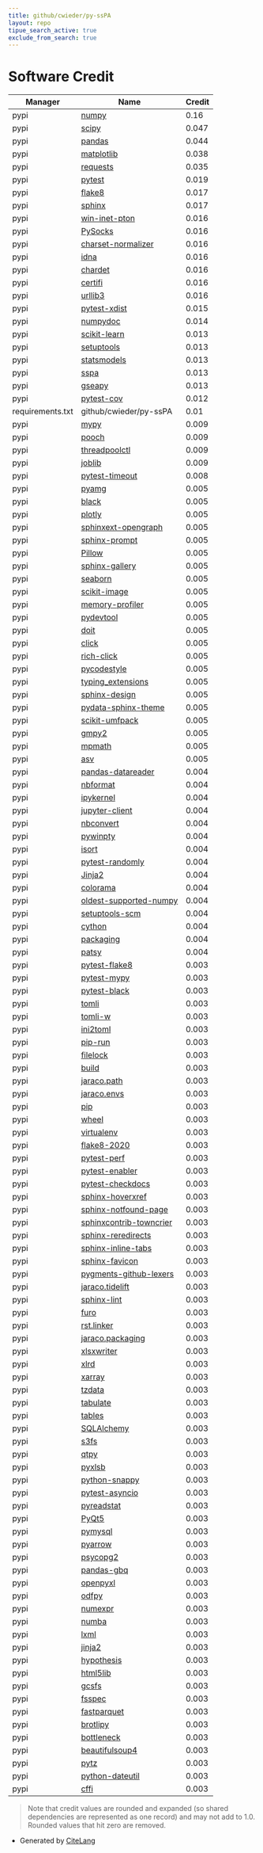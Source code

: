 ```yaml
---
title: github/cwieder/py-ssPA
layout: repo
tipue_search_active: true
exclude_from_search: true
---
```

# Software Credit

|Manager|Name|Credit|
|-------|----|------|
|pypi|[numpy](https://www.numpy.org)|0.16|
|pypi|[scipy](https://scipy.org/)|0.047|
|pypi|[pandas](https://pandas.pydata.org)|0.044|
|pypi|[matplotlib](https://pypi.org/project/matplotlib)|0.038|
|pypi|[requests](https://requests.readthedocs.io)|0.035|
|pypi|[pytest](https://pypi.org/project/pytest)|0.019|
|pypi|[flake8](https://pypi.org/project/flake8)|0.017|
|pypi|[sphinx](https://pypi.org/project/sphinx)|0.017|
|pypi|[win-inet-pton](https://pypi.org/project/win-inet-pton)|0.016|
|pypi|[PySocks](https://pypi.org/project/PySocks)|0.016|
|pypi|[charset-normalizer](https://pypi.org/project/charset-normalizer)|0.016|
|pypi|[idna](https://pypi.org/project/idna)|0.016|
|pypi|[chardet](https://pypi.org/project/chardet)|0.016|
|pypi|[certifi](https://pypi.org/project/certifi)|0.016|
|pypi|[urllib3](https://pypi.org/project/urllib3)|0.016|
|pypi|[pytest-xdist](https://pypi.org/project/pytest-xdist)|0.015|
|pypi|[numpydoc](https://pypi.org/project/numpydoc)|0.014|
|pypi|[scikit-learn](http://scikit-learn.org)|0.013|
|pypi|[setuptools](https://github.com/pypa/setuptools)|0.013|
|pypi|[statsmodels](https://www.statsmodels.org/)|0.013|
|pypi|[sspa](https://github.com/cwieder/sspa)|0.013|
|pypi|[gseapy](https://github.com/zqfang/gseapy)|0.013|
|pypi|[pytest-cov](https://pypi.org/project/pytest-cov)|0.012|
|requirements.txt|github/cwieder/py-ssPA|0.01|
|pypi|[mypy](https://pypi.org/project/mypy)|0.009|
|pypi|[pooch](https://pypi.org/project/pooch)|0.009|
|pypi|[threadpoolctl](https://pypi.org/project/threadpoolctl)|0.009|
|pypi|[joblib](https://pypi.org/project/joblib)|0.009|
|pypi|[pytest-timeout](https://pypi.org/project/pytest-timeout)|0.008|
|pypi|[pyamg](https://pypi.org/project/pyamg)|0.005|
|pypi|[black](https://pypi.org/project/black)|0.005|
|pypi|[plotly](https://pypi.org/project/plotly)|0.005|
|pypi|[sphinxext-opengraph](https://pypi.org/project/sphinxext-opengraph)|0.005|
|pypi|[sphinx-prompt](https://pypi.org/project/sphinx-prompt)|0.005|
|pypi|[Pillow](https://pypi.org/project/Pillow)|0.005|
|pypi|[sphinx-gallery](https://pypi.org/project/sphinx-gallery)|0.005|
|pypi|[seaborn](https://pypi.org/project/seaborn)|0.005|
|pypi|[scikit-image](https://pypi.org/project/scikit-image)|0.005|
|pypi|[memory-profiler](https://pypi.org/project/memory-profiler)|0.005|
|pypi|[pydevtool](https://pypi.org/project/pydevtool)|0.005|
|pypi|[doit](https://pypi.org/project/doit)|0.005|
|pypi|[click](https://pypi.org/project/click)|0.005|
|pypi|[rich-click](https://pypi.org/project/rich-click)|0.005|
|pypi|[pycodestyle](https://pypi.org/project/pycodestyle)|0.005|
|pypi|[typing_extensions](https://pypi.org/project/typing_extensions)|0.005|
|pypi|[sphinx-design](https://pypi.org/project/sphinx-design)|0.005|
|pypi|[pydata-sphinx-theme](https://pypi.org/project/pydata-sphinx-theme)|0.005|
|pypi|[scikit-umfpack](https://pypi.org/project/scikit-umfpack)|0.005|
|pypi|[gmpy2](https://pypi.org/project/gmpy2)|0.005|
|pypi|[mpmath](https://pypi.org/project/mpmath)|0.005|
|pypi|[asv](https://pypi.org/project/asv)|0.005|
|pypi|[pandas-datareader](https://pypi.org/project/pandas-datareader)|0.004|
|pypi|[nbformat](https://pypi.org/project/nbformat)|0.004|
|pypi|[ipykernel](https://pypi.org/project/ipykernel)|0.004|
|pypi|[jupyter-client](https://pypi.org/project/jupyter-client)|0.004|
|pypi|[nbconvert](https://pypi.org/project/nbconvert)|0.004|
|pypi|[pywinpty](https://pypi.org/project/pywinpty)|0.004|
|pypi|[isort](https://pypi.org/project/isort)|0.004|
|pypi|[pytest-randomly](https://pypi.org/project/pytest-randomly)|0.004|
|pypi|[Jinja2](https://pypi.org/project/Jinja2)|0.004|
|pypi|[colorama](https://pypi.org/project/colorama)|0.004|
|pypi|[oldest-supported-numpy](https://pypi.org/project/oldest-supported-numpy)|0.004|
|pypi|[setuptools-scm](https://pypi.org/project/setuptools-scm)|0.004|
|pypi|[cython](https://pypi.org/project/cython)|0.004|
|pypi|[packaging](https://pypi.org/project/packaging)|0.004|
|pypi|[patsy](https://pypi.org/project/patsy)|0.004|
|pypi|[pytest-flake8](https://pypi.org/project/pytest-flake8)|0.003|
|pypi|[pytest-mypy](https://pypi.org/project/pytest-mypy)|0.003|
|pypi|[pytest-black](https://pypi.org/project/pytest-black)|0.003|
|pypi|[tomli](https://pypi.org/project/tomli)|0.003|
|pypi|[tomli-w](https://pypi.org/project/tomli-w)|0.003|
|pypi|[ini2toml](https://pypi.org/project/ini2toml)|0.003|
|pypi|[pip-run](https://pypi.org/project/pip-run)|0.003|
|pypi|[filelock](https://pypi.org/project/filelock)|0.003|
|pypi|[build](https://pypi.org/project/build)|0.003|
|pypi|[jaraco.path](https://pypi.org/project/jaraco.path)|0.003|
|pypi|[jaraco.envs](https://pypi.org/project/jaraco.envs)|0.003|
|pypi|[pip](https://pypi.org/project/pip)|0.003|
|pypi|[wheel](https://pypi.org/project/wheel)|0.003|
|pypi|[virtualenv](https://pypi.org/project/virtualenv)|0.003|
|pypi|[flake8-2020](https://pypi.org/project/flake8-2020)|0.003|
|pypi|[pytest-perf](https://pypi.org/project/pytest-perf)|0.003|
|pypi|[pytest-enabler](https://pypi.org/project/pytest-enabler)|0.003|
|pypi|[pytest-checkdocs](https://pypi.org/project/pytest-checkdocs)|0.003|
|pypi|[sphinx-hoverxref](https://pypi.org/project/sphinx-hoverxref)|0.003|
|pypi|[sphinx-notfound-page](https://pypi.org/project/sphinx-notfound-page)|0.003|
|pypi|[sphinxcontrib-towncrier](https://pypi.org/project/sphinxcontrib-towncrier)|0.003|
|pypi|[sphinx-reredirects](https://pypi.org/project/sphinx-reredirects)|0.003|
|pypi|[sphinx-inline-tabs](https://pypi.org/project/sphinx-inline-tabs)|0.003|
|pypi|[sphinx-favicon](https://pypi.org/project/sphinx-favicon)|0.003|
|pypi|[pygments-github-lexers](https://pypi.org/project/pygments-github-lexers)|0.003|
|pypi|[jaraco.tidelift](https://pypi.org/project/jaraco.tidelift)|0.003|
|pypi|[sphinx-lint](https://pypi.org/project/sphinx-lint)|0.003|
|pypi|[furo](https://pypi.org/project/furo)|0.003|
|pypi|[rst.linker](https://pypi.org/project/rst.linker)|0.003|
|pypi|[jaraco.packaging](https://pypi.org/project/jaraco.packaging)|0.003|
|pypi|[xlsxwriter](https://github.com/jmcnamara/XlsxWriter)|0.003|
|pypi|[xlrd](http://www.python-excel.org/)|0.003|
|pypi|[xarray](https://pypi.org/project/xarray)|0.003|
|pypi|[tzdata](https://pypi.org/project/tzdata)|0.003|
|pypi|[tabulate](https://pypi.org/project/tabulate)|0.003|
|pypi|[tables](https://pypi.org/project/tables)|0.003|
|pypi|[SQLAlchemy](https://pypi.org/project/SQLAlchemy)|0.003|
|pypi|[s3fs](https://pypi.org/project/s3fs)|0.003|
|pypi|[qtpy](https://pypi.org/project/qtpy)|0.003|
|pypi|[pyxlsb](https://pypi.org/project/pyxlsb)|0.003|
|pypi|[python-snappy](https://pypi.org/project/python-snappy)|0.003|
|pypi|[pytest-asyncio](https://pypi.org/project/pytest-asyncio)|0.003|
|pypi|[pyreadstat](https://pypi.org/project/pyreadstat)|0.003|
|pypi|[PyQt5](https://pypi.org/project/PyQt5)|0.003|
|pypi|[pymysql](https://pypi.org/project/pymysql)|0.003|
|pypi|[pyarrow](https://pypi.org/project/pyarrow)|0.003|
|pypi|[psycopg2](https://pypi.org/project/psycopg2)|0.003|
|pypi|[pandas-gbq](https://pypi.org/project/pandas-gbq)|0.003|
|pypi|[openpyxl](https://pypi.org/project/openpyxl)|0.003|
|pypi|[odfpy](https://pypi.org/project/odfpy)|0.003|
|pypi|[numexpr](https://pypi.org/project/numexpr)|0.003|
|pypi|[numba](https://pypi.org/project/numba)|0.003|
|pypi|[lxml](https://pypi.org/project/lxml)|0.003|
|pypi|[jinja2](https://pypi.org/project/jinja2)|0.003|
|pypi|[hypothesis](https://pypi.org/project/hypothesis)|0.003|
|pypi|[html5lib](https://pypi.org/project/html5lib)|0.003|
|pypi|[gcsfs](https://pypi.org/project/gcsfs)|0.003|
|pypi|[fsspec](https://pypi.org/project/fsspec)|0.003|
|pypi|[fastparquet](https://pypi.org/project/fastparquet)|0.003|
|pypi|[brotlipy](https://pypi.org/project/brotlipy)|0.003|
|pypi|[bottleneck](https://pypi.org/project/bottleneck)|0.003|
|pypi|[beautifulsoup4](https://pypi.org/project/beautifulsoup4)|0.003|
|pypi|[pytz](https://pypi.org/project/pytz)|0.003|
|pypi|[python-dateutil](https://pypi.org/project/python-dateutil)|0.003|
|pypi|[cffi](https://pypi.org/project/cffi)|0.003|


> Note that credit values are rounded and expanded (so shared dependencies are represented as one record) and may not add to 1.0. Rounded values that hit zero are removed.


- Generated by [CiteLang](https://github.com/vsoch/citelang)
